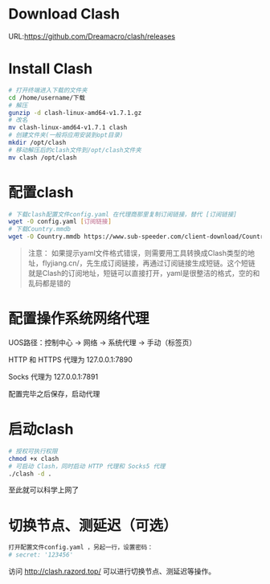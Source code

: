 # Download Clash
URL:https://github.com/Dreamacro/clash/releases

# Install Clash
```bash
# 打开终端进入下载的文件夹 
cd /home/username/下载
# 解压
gunzip -d clash-linux-amd64-v1.7.1.gz
# 改名 
mv clash-linux-amd64-v1.7.1 clash
# 创建文件夹(一般将应用安装到opt目录) 
mkdir /opt/clash
# 移动解压后的clash文件到/opt/clash文件夹 
mv clash /opt/clash
```

# 配置clash
```bash
# 下载clash配置文件config.yaml 在代理商那里复制订阅链接，替代 [订阅链接]
wget -O config.yaml [订阅链接]
# 下载Country.mmdb 
wget -O Country.mmdb https://www.sub-speeder.com/client-download/Country.mmdb
```
> 注意：
如果提示yaml文件格式错误，则需要用工具转换成Clash类型的地址，flyjiang.cn/，先生成订阅链接，再通过订阅链接生成短链。这个短链就是Clash的订阅地址，短链可以直接打开，yaml是很整洁的格式，空的和乱码都是错的

# 配置操作系统网络代理
UOS路径：控制中心 -> 网络 -> 系统代理 -> 手动（标签页）

HTTP 和 HTTPS 代理为 127.0.0.1:7890

Socks 代理为 127.0.0.1:7891

配置完毕之后保存，启动代理

# 启动clash
```bash
# 授权可执行权限 
chmod +x clash 
# 可启动 Clash，同时启动 HTTP 代理和 Socks5 代理
./clash -d . 
```
至此就可以科学上网了

# 切换节点、测延迟（可选）

```bash
打开配置文件config.yaml ，另起一行，设置密码：
# secret: '123456'
```

访问 http://clash.razord.top/ 可以进行切换节点、测延迟等操作。